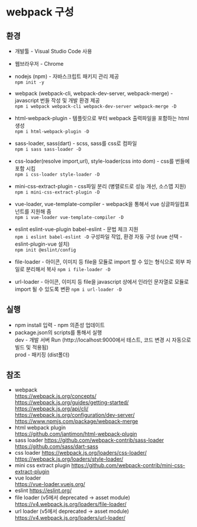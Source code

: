 # webpack 구성

## 환경  

* 개발툴 - Visual Studio Code 사용  

* 웹브라우저 - Chrome  

* nodejs (npm) - 자바스크립트 패키지 관리 제공  
`npm init -y`  

* webpack (webpack-cli, webpack-dev-server, webpack-merge) - javascript 번들 작성 및 개발 환경 제공    
`npm i webpack webpack-cli webpack-dev-server webpack-merge -D`  

* html-webpack-plugin - 템플릿으로 부터 webpack 출력파일을 포함하는 html 생성  
`npm i html-webpack-plugin -D`  

* sass-loader, sass(dart) - scss, sass를 css로 컴파일  
`npm i sass sass-loader -D`  

* css-loader(resolve import,url), style-loader(css into dom) - css를 번들에 포함 시킴  
`npm i css-loader style-loader -D`  

* mini-css-extract-plugin - css파일 분리 (병렬로드로 성능 개선, 소스맵 지원)  
`npm i mini-css-extract-plugin -D`

* vue-loader, vue-template-compiler - webpack을 통해서 vue 싱글파일컴포넌트를 지원해 줌  
`npm i vue-loader vue-template-compiler -D`  

* eslint eslint-vue-plugin babel-eslint - 문법 체크 지원  
`npm i eslint babel-eslint -D`
구성파일 작업, 환경 자동 구성 (vue 선택 - eslint-plugin-vue 설치)  
`npm init @eslint/config`  

* file-loader - 아이콘, 이미지 등 file을 모듈로 import 할 수 있는 형식으로 외부 파일로 분리해서 복사
`npm i file-loader -D`  

* url-loader - 아이콘, 이미지 등 file을 javascript 상에서 인라인 문자열로 모듈로 import 될 수 있도록 변환
`npm i url-loader -D`

## 실행  
* npm install 입력 - npm 의존성 업데이트  
* package.json의 scripts를 통해서 실행  
    dev - 개발 서버 Run (http://localhost:9000에서 테스트, 코드 변경 시 자동으로 빌드 및 적용됨)  
    prod - 패키징 (dist폴더)  

## 참조

* webpack  
https://webpack.js.org/concepts/  
https://webpack.js.org/guides/getting-started/  
https://webpack.js.org/api/cli/  
https://webpack.js.org/configuration/dev-server/  
https://www.npmjs.com/package/webpack-merge  
* html webpack plugin  
https://github.com/jantimon/html-webpack-plugin   
* sass loader
https://github.com/webpack-contrib/sass-loader  
https://github.com/sass/dart-sass  
* css loader
https://webpack.js.org/loaders/css-loader/  
https://webpack.js.org/loaders/style-loader/  
* mini css extract plugin
https://github.com/webpack-contrib/mini-css-extract-plugin  
* vue loader  
https://vue-loader.vuejs.org/  
* eslint
https://eslint.org/  
* file loader (v5에서 deprecated -> asset module)
https://v4.webpack.js.org/loaders/file-loader/  
* url loader (v5에서 deprecated -> asset module)
https://v4.webpack.js.org/loaders/url-loader/  
